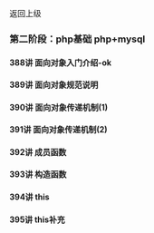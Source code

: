 返回上级
### 第二阶段：php基础 php+mysql
#### 388讲 面向对象入门介绍-ok
#### 389讲 面向对象规范说明
#### 390讲 面向对象传递机制(1)
#### 391讲 面向对象传递机制(2)
#### 392讲 成员函数
#### 393讲 构造函数
#### 394讲 this
#### 395讲 this补充
